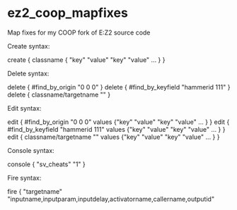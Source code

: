 # ez2_coop_mapfixes
Map fixes for my COOP fork of E:Z2 source code

Create syntax:

create { classname { "key" "value" "key" "value" ... } }

Delete syntax:

delete { #find_by_origin "0 0 0" }
delete { #find_by_keyfield "hammerid 111" }
delete { classname/targetname "" }

Edit syntax:

edit { #find_by_origin "0 0 0" values {"key" "value" "key" "value" ... } }
edit { #find_by_keyfield "hammerid 111" values {"key" "value" "key" "value" ... } }
edit { classname/targetname "" values {"key" "value" "key" "value" ... } }

Console syntax:

console { "sv_cheats" "1" }

Fire syntax:

fire { "targetname" "inputname,inputparam,inputdelay,activatorname,callername,outputid"
